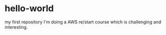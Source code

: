 # hello-world
my first repository 
I'm doing a AWS re/start course which is challenging and interesting. 

